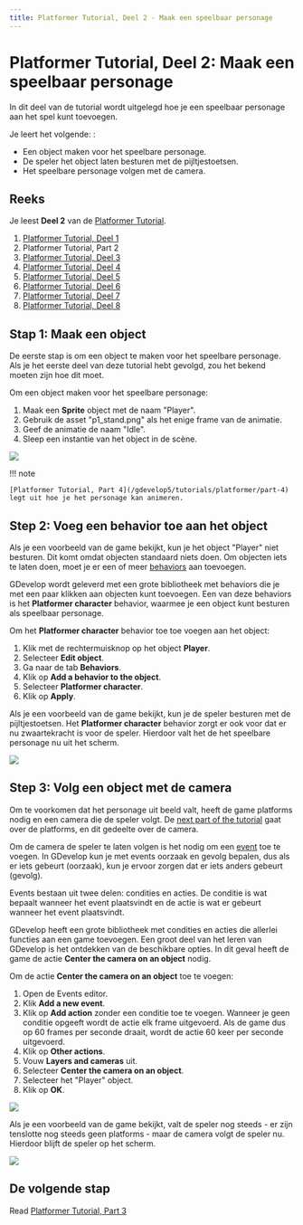 ```yaml
---
title: Platformer Tutorial, Deel 2 - Maak een speelbaar personage
---
```

# Platformer Tutorial, Deel 2: Maak een speelbaar personage

In dit deel van de tutorial wordt uitgelegd hoe je een speelbaar personage aan het spel kunt toevoegen.

Je leert het volgende: :

- Een object maken voor het speelbare personage.
- De speler het object laten besturen met de pijltjestoetsen.
- Het speelbare personage volgen met de camera.

## Reeks

Je leest **Deel 2** van de  [Platformer Tutorial](/nl/gdevelop5/tutorials/platformer/start).

1. [Platformer Tutorial, Deel 1](/nl/gdevelop5/tutorials/platformer/start)
2. Platformer Tutorial, Part 2
3. [Platformer Tutorial, Deel 3](/gdevelop5/tutorials/platformer/part-3)
4. [Platformer Tutorial, Deel 4](/gdevelop5/tutorials/platformer/part-4)
5. [Platformer Tutorial, Deel 5](/gdevelop5/tutorials/platformer/part-5)
6. [Platformer Tutorial, Deel 6](/gdevelop5/tutorials/platformer/part-6)
7. [Platformer Tutorial, Deel 7](/gdevelop5/tutorials/platformer/part-7)
8. [Platformer Tutorial, Deel 8](/gdevelop5/tutorials/platformer/part-8)

## Stap 1: Maak een object

De eerste stap is om een object te maken voor het speelbare personage. Als je het eerste deel van deze tutorial hebt gevolgd, zou het bekend moeten zijn hoe dit moet.

Om een object maken voor het speelbare personage:

1. Maak een **Sprite** object met de naam "Player".
2. Gebruik de asset "p1_stand.png" als het enige frame van de animatie.
3. Geef de animatie de naam "Idle".
4. Sleep een instantie van het object in de scène.

![](/gdevelop5/tutorials/platformer/player-object.jpg)

!!! note

    [Platformer Tutorial, Part 4](/gdevelop5/tutorials/platformer/part-4) legt uit hoe je het personage kan animeren.

## Step 2: Voeg een behavior toe aan het object

Als je een voorbeeld van de game bekijkt, kun je het object "Player" niet besturen. Dit komt omdat objecten standaard niets doen. Om objecten iets te laten doen, moet je er een of meer [behaviors](/gdevelop5/behaviors) aan toevoegen.

GDevelop wordt geleverd met een grote bibliotheek met behaviors die je met een paar klikken aan objecten kunt toevoegen. Een van deze behaviors is het **Platformer character** behavior, waarmee je een object kunt besturen als speelbaar personage.

Om het **Platformer character** behavior toe toe voegen aan het object:

1. Klik met de rechtermuisknop op het object  **Player**.
2. Selecteer **Edit object**.
3. Ga naar de tab **Behaviors**.
4. Klik op **Add a behavior to the object**.
5. Selecteer **Platformer character**.
6. Klik op **Apply**.

Als je een voorbeeld van de game bekijkt, kun je de speler besturen met de pijltjestoetsen. Het  **Platformer character** behavior zorgt er ook voor dat er nu zwaartekracht is voor de speler. Hierdoor valt het de het speelbare personage nu uit het scherm.

![](/gdevelop5/tutorials/platformer/platformer-character-behavior-preview.gif)

## Step 3: Volg een object met de camera

Om te voorkomen dat het personage uit beeld valt, heeft de game platforms nodig en een camera die de speler volgt. De [next part of the tutorial](/gdevelop5/tutorials/platformer/part-3) gaat over de platforms, en dit gedeelte over de camera.

Om de camera de speler te laten volgen is het nodig om een [event](/gdevelop5/events) toe te voegen. In GDevelop kun je met events oorzaak en gevolg bepalen, dus als er iets gebeurt (oorzaak), kun je ervoor zorgen dat er iets anders gebeurt (gevolg).

Events bestaan uit twee delen: condities en acties. De conditie is wat bepaalt wanneer het event plaatsvindt en de actie is wat er gebeurt wanneer het event plaatsvindt.

GDevelop heeft een grote bibliotheek met condities en acties die allerlei functies aan een game toevoegen. Een groot deel van het leren van GDevelop is het ontdekken van de beschikbare opties. In dit geval heeft de game de actie **Center the camera on an object** nodig.

Om de actie **Center the camera on an object** toe te voegen:

1. Open de Events editor.
2. Klik **Add a new event**.
3. Klik op **Add action** zonder een conditie toe te voegen. Wanneer je geen conditie opgeeft wordt de actie elk frame uitgevoerd.  Als de game dus op 60 frames per seconde draait, wordt de actie 60 keer per seconde uitgevoerd.
4. Klik op **Other actions**.
5. Vouw **Layers and cameras** uit.
6. Selecteer **Center the camera on an object**.
7. Selecteer het "Player" object.
8. Klik op **OK**.

![](/gdevelop5/tutorials/platformer/center-camera-event.jpg)

Als je een voorbeeld van de game bekijkt, valt de speler nog steeds - er zijn tenslotte nog steeds geen platforms - maar de camera volgt de speler nu. Hierdoor blijft de speler op het scherm.

![](/gdevelop5/tutorials/platformer/center-camera-on-object-preview.gif)

## De volgende stap

Read [Platformer Tutorial, Part 3](/gdevelop5/tutorials/platformer/part-3)